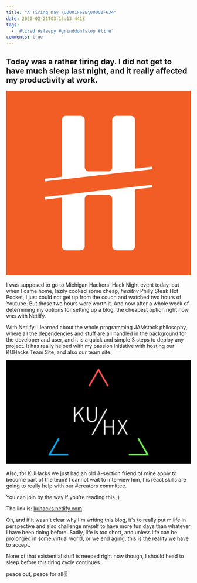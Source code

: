 ```yaml
---
title: "A Tiring Day \U0001F62B\U0001F634"
date: 2020-02-21T03:15:13.441Z
tags:
  - '#tired #sleepy #grinddontstop #life'
comments: true
---
```

## Today was a rather tiring day. I did not get to have much sleep last night, and it really affected my productivity at work.

![Michigan Hackers Logo](/images/logo.png)

I was supposed to go to Michigan Hackers' Hack Night event today, but when I came home, lazily cooked some cheap, _healthy_ Philly Steak Hot Pocket, I just could not get up from the couch and watched two hours of Youtube. But those two hours were worth it. And now after a whole week of determining my options for setting up a blog, the cheapest option right now was with Netlify. 

With Netlify, I learned about the whole programming JAMstack philosophy, where all the dependencies and stuff are all handled in the background for the developer and user, and it is a quick and simple 3 steps to deploy any project. It has really helped with my passion initiative with hosting our KUHacks Team Site, and also our team site. 

![KUHacks Logo 2020](/images/kuhacks_delta_source_code_font_logo.png)

Also, for KUHacks we just had an old A-section friend of mine apply to become part of the team! I cannot wait to interview him, his react skills are going to really help with our #creators committee. 

You can join by the way if you're reading this ;)

The link is: [kuhacks.netlify.com](kuhacks.netlify.com)

Oh, and if it wasn't clear why I'm writing this blog, it's to really put m life in perspective and also challenge myself to have more fun days than whatever I have been doing before. Sadly, life is too short, and unless life can be prolonged in some virtual world, or we end aging, this is the reality we have to accept. 

None of that existential stuff is needed right now though, I should head to sleep before this tiring cycle continues.



peace out, peace for all✌️
